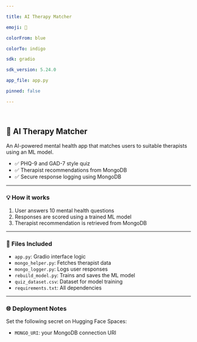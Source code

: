 ```yaml
---

title: AI Therapy Matcher

emoji: 🧠

colorFrom: blue

colorTo: indigo

sdk: gradio

sdk_version: 5.24.0

app_file: app.py

pinned: false

---
```


</br>

## 🧠 AI Therapy Matcher

An AI-powered mental health app that matches users to suitable therapists using an ML model.

- ✅ PHQ-9 and GAD-7 style quiz
- ✅ Therapist recommendations from MongoDB
- ✅ Secure response logging using MongoDB

---

### 💡 How it works

1. User answers 10 mental health questions
2. Responses are scored using a trained ML model
3. Therapist recommendation is retrieved from MongoDB

---

### 📁 Files Included

- `app.py`: Gradio interface logic
- `mongo_helper.py`: Fetches therapist data
- `mongo_logger.py`: Logs user responses
- `rebuild_model.py`: Trains and saves the ML model
- `quiz_dataset.csv`: Dataset for model training
- `requirements.txt`: All dependencies

---

### 🌐 Deployment Notes

Set the following secret on Hugging Face Spaces:

- `MONGO_URI`: your MongoDB connection URI